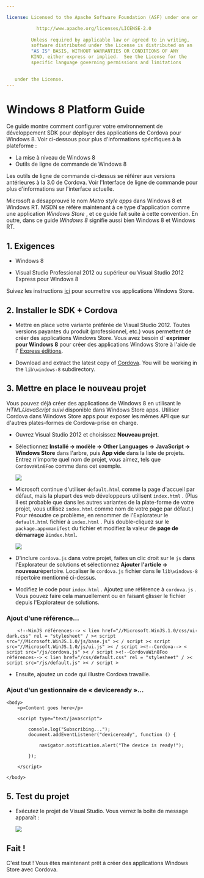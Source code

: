 ```yaml
---

license: Licensed to the Apache Software Foundation (ASF) under one or more contributor license agreements. See the NOTICE file distributed with this work for additional information regarding copyright ownership. The ASF licenses this file to you under the Apache License, Version 2.0 (the "License"); you may not use this file except in compliance with the License. You may obtain a copy of the License at

           http://www.apache.org/licenses/LICENSE-2.0
    
         Unless required by applicable law or agreed to in writing,
         software distributed under the License is distributed on an
         "AS IS" BASIS, WITHOUT WARRANTIES OR CONDITIONS OF ANY
         KIND, either express or implied.  See the License for the
         specific language governing permissions and limitations
    

   under the License.
---
```


# Windows 8 Platform Guide

Ce guide montre comment configurer votre environnement de développement SDK pour déployer des applications de Cordova pour Windows 8. Voir ci-dessous pour plus d'informations spécifiques à la plateforme :

*   La mise à niveau de Windows 8
*   Outils de ligne de commande de Windows 8

Les outils de ligne de commande ci-dessus se référer aux versions antérieures à la 3.0 de Cordova. Voir l'Interface de ligne de commande pour plus d'informations sur l'interface actuelle.

Microsoft a désapprouvé le nom *Metro style apps* dans Windows 8 et Windows RT. MSDN se réfère maintenant à ce type d'application comme une application *Windows Store* , et ce guide fait suite à cette convention. En outre, dans ce guide *Windows 8* signifie aussi bien Windows 8 et Windows RT.

## 1. Exigences

*   Windows 8

*   Visual Studio Professional 2012 ou supérieur ou Visual Studio 2012 Express pour Windows 8

Suivez les instructions [ici][1] pour soumettre vos applications Windows Store.

 [1]: http://www.windowsstore.com/

## 2. Installer le SDK + Cordova

*   Mettre en place votre variante préférée de Visual Studio 2012. Toutes versions payantes du produit (professionnel, etc.) vous permettent de créer des applications Windows Store. Vous avez besoin d' **exprimer pour Windows 8** pour créer des applications Windows Store à l'aide de l' [Express éditions][2].

*   Download and extract the latest copy of [Cordova][3]. You will be working in the `lib\windows-8` subdirectory.

 [2]: http://www.microsoft.com/visualstudio/eng/products/visual-studio-express-products
 [3]: http://phonegap.com/download

## 3. Mettre en place le nouveau projet

Vous pouvez déjà créer des applications de Windows 8 en utilisant le *HTML/JavaScript suivi* disponible dans Windows Store apps. Utiliser Cordova dans Windows Store apps pour exposer les mêmes API que sur d'autres plates-formes de Cordova-prise en charge.

*   Ouvrez Visual Studio 2012 et choisissez **Nouveau projet**.

*   Sélectionnez **Installé → modèle → Other Languages → JavaScript → Windows Store** dans l'arbre, puis **App vide** dans la liste de projets. Entrez n'importe quel nom de projet, vous aimez, tels que `CordovaWin8Foo` comme dans cet exemple.
    
    ![][4]

*   Microsoft continue d'utiliser `default.html` comme la page d'accueil par défaut, mais la plupart des web développeurs utilisent `index.html` . (Plus il est probable que dans les autres variantes de la plate-forme de votre projet, vous utilisez `index.html` comme nom de votre page par défaut.) Pour résoudre ce problème, en renommer de l'Explorateur le `default.html` fichier à `index.html` . Puis double-cliquez sur le `package.appxmanifest` du fichier et modifiez la valeur de **page de démarrage** à`index.html`.
    
    ![][5]

*   D'inclure `cordova.js` dans votre projet, faites un clic droit sur le `js` dans l'Explorateur de solutions et sélectionnez **Ajouter l'article → nouveau**répertoire. Localiser le `cordova.js` fichier dans le `lib\windows-8` répertoire mentionné ci-dessus.

*   Modifiez le code pour `index.html` . Ajoutez une référence à `cordova.js` . Vous pouvez faire cela manuellement ou en faisant glisser le fichier depuis l'Explorateur de solutions.

 [4]: img/guide/platforms/win8/wsnewproject.png
 [5]: img/guide/platforms/win8/wschangemanifest.png

### Ajout d'une référence...

        <!--WinJS références--> < lien href="//Microsoft.WinJS.1.0/css/ui-dark.css" rel = "stylesheet" / >< script src="//Microsoft.WinJS.1.0/js/base.js" >< / script >< script src="//Microsoft.WinJS.1.0/js/ui.js" >< / script ><!--Cordova--> < script src="/js/cordova.js" >< / script ><!--CordovaWin8Foo références--> < lien href="/css/default.css" rel = "stylesheet" / >< script src="/js/default.js" >< / script >
    

*   Ensuite, ajoutez un code qui illustre Cordova travaille.

### Ajout d'un gestionnaire de « deviceready »...

    <body>
        <p>Content goes here</p>
    
        <script type="text/javascript">
    
            console.log("Subscribing...");
            document.addEventListener("deviceready", function () {
    
                navigator.notification.alert("The device is ready!");
    
            });
    
        </script>
    
    </body>
    

## 5. Test du projet

*   Exécutez le projet de Visual Studio. Vous verrez la boîte de message apparaît :
    
    ![][6]

 [6]: img/guide/platforms/win8/wsalert.png

## Fait !

C'est tout ! Vous êtes maintenant prêt à créer des applications Windows Store avec Cordova.